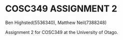 # COSC349 ASSIGNMENT 2
Ben Highsted(5536340), Matthew Neil(7388248)

Assignment 2 for COSC349 at the University of Otago.
